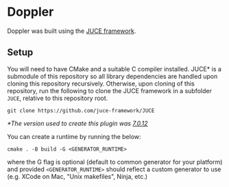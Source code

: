 # Doppler

Doppler was built using the [JUCE framework](https://github.com/juce-framework/JUCE).

## Setup

You will need to have CMake and a suitable C compiler installed. JUCE* is a submodule of this repository so
all library dependencies are handled upon cloning this repository recursively. Otherwise, upon cloning of this
repository, run the following to clone the JUCE framework in a subfolder `JUCE`, relative to this repository root.

```
git clone https://github.com/juce-framework/JUCE
```

_*The version used to create this plugin was [7.0.12](https://github.com/juce-framework/JUCE/releases/tag/7.0.12)_

You can create a runtime by running the below:

```
cmake . -B build -G <GENERATOR_RUNTIME>
```

where the G flag is optional (default to common generator for your platform) and provided `<GENERATOR_RUNTIME>` should reflect a custom generator to use (e.g. XCode on Mac, "Unix makefiles", Ninja, etc.)